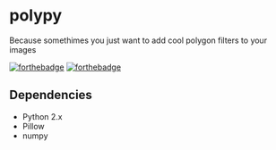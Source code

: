 # polypy

Because somethimes you just want to add cool polygon filters to your images


[![forthebadge](http://forthebadge.com/images/badges/certified-snoop-lion.svg)](http://forthebadge.com)
[![forthebadge](http://forthebadge.com/images/badges/validated-html2.svg)](http://forthebadge.com)

Dependencies
--------------
* Python 2.x
* Pillow
* numpy
